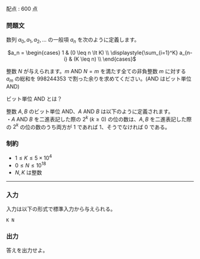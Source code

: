 <div id="task-statement">

<span class="lang"> <span class="lang-ja"> </span></span>

配点 : $600$ 点

<div class="part">

<div class="section">

### 問題文

数列 $a_0, a_1, a_2, \dots$ の一般項 $a_n$ を次のように定義します。

<div style="text-align:center;">

$a_n = \begin{cases} 1 & (0 \leq n \lt K) \\ \displaystyle{\sum_{i=1}^K} a_{n-i} & (K \leq n) \\ \end{cases}$

</div>

  

整数 $N$ が与えられます。$m\text{ AND }N = m$ を満たす全ての非負整数 $m$ に対する $a_m$ の総和を $998244353$ で割った余りを求めてください。($\text{AND}$ はビット単位 AND)

ビット単位 AND とは？

整数 $A,B$ のビット単位 AND、$A\text{ AND }B$ は以下のように定義されます。  
・$A\text{ AND }B$ を二進表記した際の $2^k$ $(k \geq 0)$ の位の数は、$A,B$ を二進表記した際の $2^k$ の位の数のうち両方が $1$ であれば $1$、そうでなければ $0$ である。

</div>

</div>

<div class="part">

<div class="section">

### 制約

- $1 \leq K \leq 5 \times 10^4$
- $0 \leq N \leq 10^{18}$
- $N, K$ は整数

</div>

</div>

------------------------------------------------------------------------

<div class="io-style">

<div class="part">

<div class="section">

### 入力

入力は以下の形式で標準入力から与えられる。

    K N

</div>

</div>

<div class="part">

<div class="section">

### 出力

答えを出力せよ。

</div>

</div>

</div>

</div>
